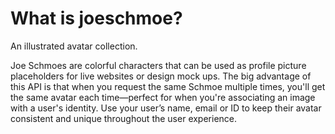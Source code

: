 # What is joeschmoe?
An illustrated avatar collection.

Joe Schmoes are colorful characters  that can be used as profile picture placeholders for live websites or design mock ups. The big advantage of this API is that when you request the same Schmoe multiple times, you'll get the same avatar each time—perfect for when you're associating an image with a user's identity. Use your user’s name, email or ID to keep their avatar consistent and unique throughout the user experience.
